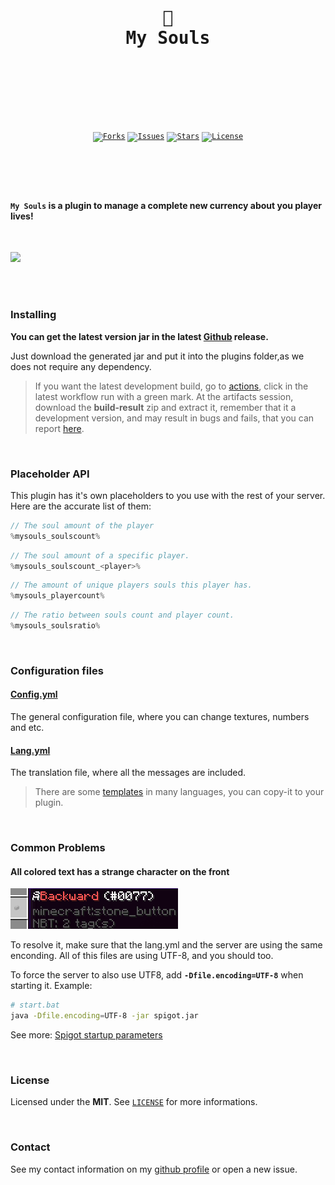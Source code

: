 <br />
<div align="center">
  <pre>
  <br />
  <h1>👻
My Souls</h1>
  <br />
  </pre>
  <br />
  <br />
  <code
    ><a href="https://github.com/ArthurFiorette/mysouls/network/members"
      ><img
        src="https://img.shields.io/github/forks/ArthurFiorette/mysouls?logo=github&label=Forks"
        target="_blank"
        alt="Forks" /></a
  ></code>
  <code
    ><a href="https://github.com/ArthurFiorette/mysouls/issues"
      ><img
        src="https://img.shields.io/github/issues/ArthurFiorette/mysouls?logo=github&label=Issues"
        target="_blank"
        alt="Issues" /></a
  ></code>
  <code
    ><a href="https://github.com/ArthurFiorette/mysouls/stargazers"
      ><img
        src="https://img.shields.io/github/stars/ArthurFiorette/mysouls?logo=github&label=Stars"
        target="_blank"
        alt="Stars" /></a
  ></code>
  <code
    ><a href="https://github.com/ArthurFiorette/mysouls/blob/main/LICENSE"
      ><img
        src="https://img.shields.io/github/license/ArthurFiorette/mysouls?logo=githu&label=License"
        target="_blank"
        alt="License" /></a
  ></code>
</div>

#

<br />
<br />

#### `My Souls` is a plugin to manage a complete new currency about you player lives!

<br />
<!-- TODO: Get some screenshots -->
<pre><img src="https://wallpapercave.com/wp/wp7672085.jpg" /></pre>

<br />
<br />

### Installing

**You can get the latest version jar in the latest [Github](https://github.com/ArthurFiorette/mysouls/releases) release.**

Just download the generated jar and put it into the plugins folder,as we does not require any dependency.

> If you want the latest development build, go to [actions](https://github.com/ArthurFiorette/mysouls/actions/workflows/maven.yml?query=branch%3Amain),
> click in the latest workflow run with a green mark. At the artifacts session, download the **build-result** zip and extract it, remember that it a development version, and may result in bugs and fails, that you can report [here](https://github.com/ArthurFiorette/mysouls/issues).

<br />

### Placeholder API

This plugin has it's own placeholders to you use with the rest of your server. Here are the accurate list of them:

 <!-- I used java because it has a nice color scheme :) -->

```java
// The soul amount of the player
%mysouls_soulscount%
```

```java
// The soul amount of a specific player.
%mysouls_soulscount_<player>%
```

```java
// The amount of unique players souls this player has.
%mysouls_playercount%
```

```java
// The ratio between souls count and player count.
%mysouls_soulsratio%
```

<br />

### Configuration files

#### [Config.yml](/src/main/resources/config.yml)

The general configuration file, where you can change textures, numbers and etc.

#### [Lang.yml](/src/main/resources/lang.yml)

The translation file, where all the messages are included.

> There are some [templates](/resources/lang-templates/) in many languages, you can copy-it to your plugin.

<br />

### Common Problems

#### All colored text has a strange character on the front

![example](/docs/assets/cp-1.png 'Title')

To resolve it, make sure that the lang.yml and the server are using the same enconding. All of this files are using UTF-8, and you should too.

To force the server to also use UTF8, add **`-Dfile.encoding=UTF-8`** when starting it. Example:

```sh
# start.bat
java -Dfile.encoding=UTF-8 -jar spigot.jar
```

See more: [Spigot startup parameters](https://www.spigotmc.org/wiki/start-up-parameters/)

<br />

### License

Licensed under the **MIT**. See [`LICENSE`](LICENSE) for more informations.

<br />

### Contact

See my contact information on my [github profile](https://github.com/ArthurFiorette) or open a new issue.

<br />
